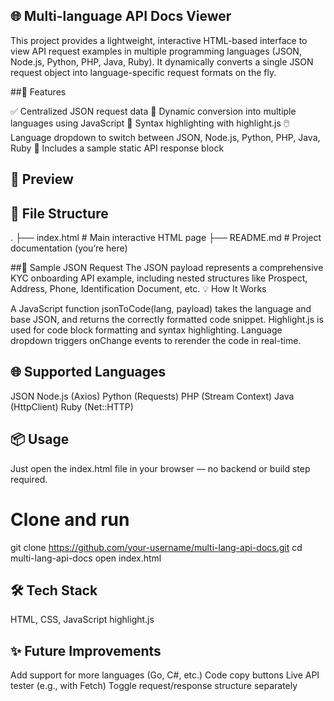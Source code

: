 ## 🌐 Multi-language API Docs Viewer
This project provides a lightweight, interactive HTML-based interface to view API request examples in multiple programming languages (JSON, Node.js, Python, PHP, Java, Ruby). It dynamically converts a single JSON request object into language-specific request formats on the fly.
          
##🚀 Features
     
✅ Centralized JSON request data
🔄 Dynamic conversion into multiple languages using JavaScript
🌈 Syntax highlighting with highlight.js
🖱️ Language dropdown to switch between JSON, Node.js, Python, PHP, Java, Ruby
📜 Includes a sample static API response block
 
## 📸 Preview
 
## 📁 File Structure
.
├── index.html       # Main interactive HTML page
├── README.md        # Project documentation (you’re here)

##🧪 Sample JSON Request
The JSON payload represents a comprehensive KYC onboarding API example, including nested structures like Prospect, Address, Phone, Identification Document, etc.
💡 How It Works

A JavaScript function jsonToCode(lang, payload) takes the language and base JSON, and returns the correctly formatted code snippet.
Highlight.js is used for code block formatting and syntax highlighting.
Language dropdown triggers onChange events to rerender the code in real-time.

## 🌐 Supported Languages

JSON
Node.js (Axios)
Python (Requests)
PHP (Stream Context)
Java (HttpClient)
Ruby (Net::HTTP)

## 📦 Usage
Just open the index.html file in your browser — no backend or build step required.
# Clone and run
git clone https://github.com/your-username/multi-lang-api-docs.git
cd multi-lang-api-docs
open index.html

## 🛠️ Tech Stack

HTML, CSS, JavaScript
highlight.js

## ✨ Future Improvements

Add support for more languages (Go, C#, etc.)
Code copy buttons
Live API tester (e.g., with Fetch)
Toggle request/response structure separately
